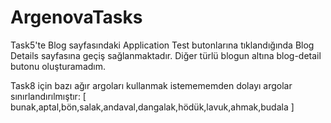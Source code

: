 # ArgenovaTasks
Task5'te Blog sayfasındaki Application Test butonlarına tıklandığında Blog Details sayfasına geçiş sağlanmaktadır. Diğer türlü blogun altına blog-detail butonu oluşturamadım.

Task8 için bazı ağır argoları kullanmak istemememden dolayı argolar sınırlandırılmıştır: [ bunak,aptal,bön,salak,andaval,dangalak,hödük,lavuk,ahmak,budala ] 
